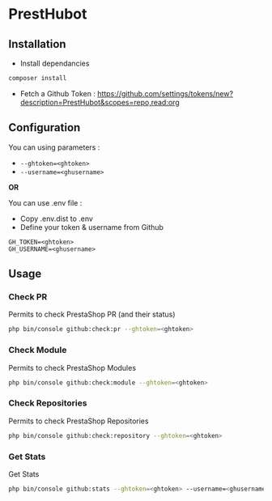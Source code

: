 # PrestHubot

## Installation

* Install dependancies
```bash
composer install
```
* Fetch a Github Token : https://github.com/settings/tokens/new?description=PrestHubot&scopes=repo,read:org

## Configuration

You can using parameters :
* `--ghtoken=<ghtoken>`
* `--username=<ghusername> `

**OR**

You can use .env file :
* Copy .env.dist to .env
* Define your token & username from Github
```
GH_TOKEN=<ghtoken>
GH_USERNAME=<ghusername>
```

## Usage

### Check PR
Permits to check PrestaShop PR (and their status)

```bash
php bin/console github:check:pr --ghtoken=<ghtoken>
```

### Check Module
Permits to check PrestaShop Modules

```bash
php bin/console github:check:module --ghtoken=<ghtoken>
```

### Check Repositories
Permits to check PrestaShop Repositories

```bash
php bin/console github:check:repository --ghtoken=<ghtoken>
```

### Get Stats
Get Stats

```bash
php bin/console github:stats --ghtoken=<ghtoken> --username=<ghusername> 
```